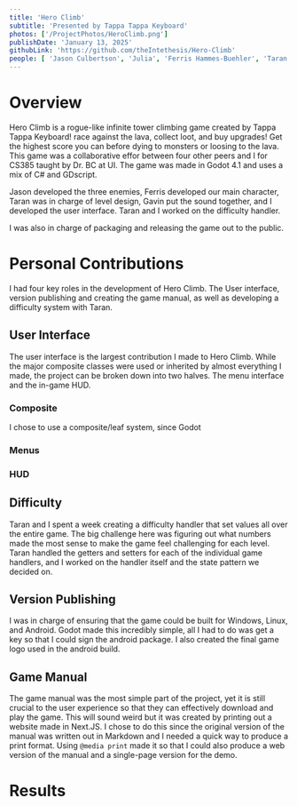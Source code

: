 ```yaml
---
title: 'Hero Climb'
subtitle: 'Presented by Tappa Tappa Keyboard'
photos: ['/ProjectPhotos/HeroClimb.png']
publishDate: 'January 13, 2025'
githubLink: 'https://github.com/theIntethesis/Hero-Climb'
people: [ 'Jason Culbertson', 'Julia', 'Ferris Hammes-Buehler', 'Taran Haug', 'Gavin Haynes' ]
---
```


# Overview

Hero Climb is a rogue-like infinite tower climbing game created by Tappa Tappa Keyboard! race against the lava, collect loot, and buy upgrades! Get the highest score you can before dying to monsters or loosing to the lava. This game was a collaborative effor between four other peers and I for CS385 taught by Dr. BC at UI. The game was made in Godot 4.1 and uses a mix of C# and GDscript.

Jason developed the three enemies, Ferris developed our main character, Taran was in charge of level design, Gavin put the sound together, and I developed the user interface. Taran and I worked on the difficulty handler. 

I was also in charge of packaging and releasing the game out to the public.

# Personal Contributions

I had four key roles in the development of Hero Climb. The User interface, version publishing and creating the game manual, as well as developing a difficulty system with Taran.

## User Interface

The user interface is the largest contribution I made to Hero Climb. While the major composite classes were used or inherited by almost everything I made, the project can be broken down into two halves. The menu interface and the in-game HUD.

### Composite 

I chose to use a composite/leaf system, since Godot

### Menus

### HUD

## Difficulty

Taran and I spent a week creating a difficulty handler that set values all over the entire game. The big challenge here was figuring out what numbers made the most sense to make the game feel challenging for each level. Taran handled the getters and setters for each of the individual game handlers, and I worked on the handler itself and the state pattern we decided on.

## Version Publishing

I was in charge of ensuring that the game could be built for Windows, Linux, and Android. Godot made this incredibly simple, all I had to do was get a key so that I could sign the android package. I also created the final game logo used in the android build. 

## Game Manual

The game manual was the most simple part of the project, yet it is still crucial to the user experience so that they can effectively download and play the game. This will sound weird but it was created by printing out a website made in Next.JS. I chose to do this since the original version of the manual was written out in Markdown and I needed a quick way to produce a print format. Using `@media print` made it so that I could also produce a web version of the manual and a single-page version for the demo.

# Results
